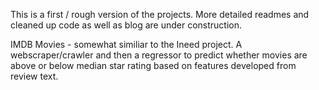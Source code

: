 

This is a first / rough version of the projects. More detailed readmes and cleaned up code as well as blog are under construction.

IMDB Movies - somewhat similiar to the Ineed project. A webscraper/crawler and then a regressor to predict whether movies are above or below median star rating based on features developed from review text.
